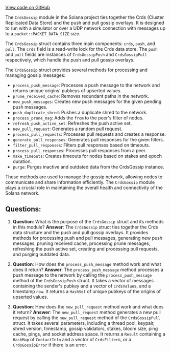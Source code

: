 [View code on GitHub](https://github.com/solana-labs/solana/blob/master/gossip/src/crds_gossip.rs)

The `CrdsGossip` module in the Solana project ties together the Crds (Cluster Replicated Data Store) and the push and pull gossip overlays. It is designed to run with a simulator or over a UDP network connection with messages up to a `packet::PACKET_DATA_SIZE` size.

The `CrdsGossip` struct contains three main components: `crds`, `push`, and `pull`. The `crds` field is a read-write lock for the Crds data store. The `push` and `pull` fields are instances of `CrdsGossipPush` and `CrdsGossipPull` respectively, which handle the push and pull gossip overlays.

The `CrdsGossip` struct provides several methods for processing and managing gossip messages:

- `process_push_message`: Processes a push message to the network and returns unique origins' pubkeys of upserted values.
- `prune_received_cache`: Removes redundant paths in the network.
- `new_push_messages`: Creates new push messages for the given pending push messages.
- `push_duplicate_shred`: Pushes a duplicate shred to the network.
- `process_prune_msg`: Adds the `from` to the peer's filter of nodes.
- `refresh_push_active_set`: Refreshes the push active set.
- `new_pull_request`: Generates a random pull request.
- `process_pull_requests`: Processes pull requests and creates a response.
- `generate_pull_responses`: Generates pull responses for the given filters.
- `filter_pull_responses`: Filters pull responses based on timeouts.
- `process_pull_responses`: Processes pull responses from a peer.
- `make_timeouts`: Creates timeouts for nodes based on stakes and epoch duration.
- `purge`: Purges inactive and outdated data from the CrdsGossip instance.

These methods are used to manage the gossip network, allowing nodes to communicate and share information efficiently. The `CrdsGossip` module plays a crucial role in maintaining the overall health and connectivity of the Solana network.
## Questions: 
 1. **Question**: What is the purpose of the `CrdsGossip` struct and its methods in this module?
   **Answer**: The `CrdsGossip` struct ties together the Crds data structure and the push and pull gossip overlays. It provides methods for processing push and pull messages, generating new push messages, pruning received cache, processing prune messages, refreshing the push active set, creating and processing pull requests, and purging outdated data.

2. **Question**: How does the `process_push_message` method work and what does it return?
   **Answer**: The `process_push_message` method processes a push message to the network by calling the `process_push_message` method of the `CrdsGossipPush` struct. It takes a vector of messages containing the sender's pubkey and a vector of `CrdsValue`s, and a timestamp `now`. It returns a `HashSet` of unique pubkeys of the origins of upserted values.

3. **Question**: How does the `new_pull_request` method work and what does it return?
   **Answer**: The `new_pull_request` method generates a new pull request by calling the `new_pull_request` method of the `CrdsGossipPull` struct. It takes several parameters, including a thread pool, keypair, shred version, timestamp, gossip validators, stakes, bloom size, ping cache, pings, and socket address space. It returns a `Result` containing a `HashMap` of `ContactInfo` and a vector of `CrdsFilter`s, or a `CrdsGossipError` if there is an error.